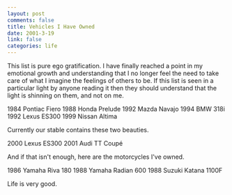 ```yaml
--- 
layout: post
comments: false
title: Vehicles I Have Owned
date: 2001-3-19
link: false
categories: life
---
```

This list is pure ego gratification. I have finally reached a point in my emotional growth and                  understanding that I no longer feel the need to take care of what I imagine the feelings of others to                  be. If this list is seen in a particular light by anyone reading it then they should understand                  that the light is shinning on them, and not on me.

1984 Pontiac Fiero
1988 Honda Prelude
1992 Mazda Navajo
1994 BMW 318i
1992 Lexus ES300
1999 Nissan Altima

Currently our stable contains these two beauties.

2000 Lexus ES300
2001 Audi TT Coupé

And if that isn't enough, here are the motorcycles I've owned.

1986 Yamaha Riva 180
1988 Yamaha Radian 600
1988 Suzuki Katana 1100F



Life is very good.



